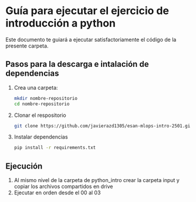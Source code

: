 # Guía para ejecutar el ejercicio de introducción a python
Este documento te guiará a ejecutar satisfactoriamente el código de la presente carpeta.

## **Pasos para la descarga e intalación de dependencias**
1. Crea una carpeta:
   ```bash
   mkdir nombre-repositorio
   cd nombre-repositorio
   ```
2. Clonar el respositorio
    ```bash
    git clone https://github.com/javierazd1305/esan-mlops-intro-2501.git
    ```
3. Instalar dependencias
    ```bash
    pip install -r requirements.txt
    ```
## **Ejecución**
1. Al mismo nivel de la carpeta de python_intro crear la carpeta input y copiar los archivos compartidos en drive
2. Ejecutar en orden desde el 00 al 03